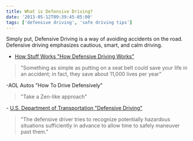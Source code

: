 ```yaml
---
title: What is Defensive Driving?
date: '2013-05-12T09:39:45-05:00'
tags: ['defensive driving', 'safe driving tips']
---
```

Simply put, Defensive Driving is a way of avoiding accidents on the road. Defensive driving emphasizes cautious, smart, and calm driving.

- <a title="How Stuff Works - Defenseive Driving" href="http://auto.howstuffworks.com/car-driving-safety/accidents-hazardous-conditions/defensive-driving.htm" target="_blank">How Stuff Works "How Defensive Driving Works"</a>
<blockquote>"Something as simple as putting on a seat belt could save your life in an accident; in fact, they save about 11,000 lives per year"</blockquote>
-AOL Autos "How To Drive Defensively"
<blockquote>"Take a Zen-like approach"</blockquote>
- <a title="US Department of Transportation &quot;Defensive Driving&quot;" href="https://www.fmcsa.dot.gov/safety/driver-safety/cmv-driving-tips-inadequate-surveillance" target="_blank">U.S. Department of Transportation "Defensive Driving"</a>
<blockquote>"The defensive driver tries to recognize potentially hazardous situations sufficiently in advance to allow time to safely maneuver past them."</blockquote>